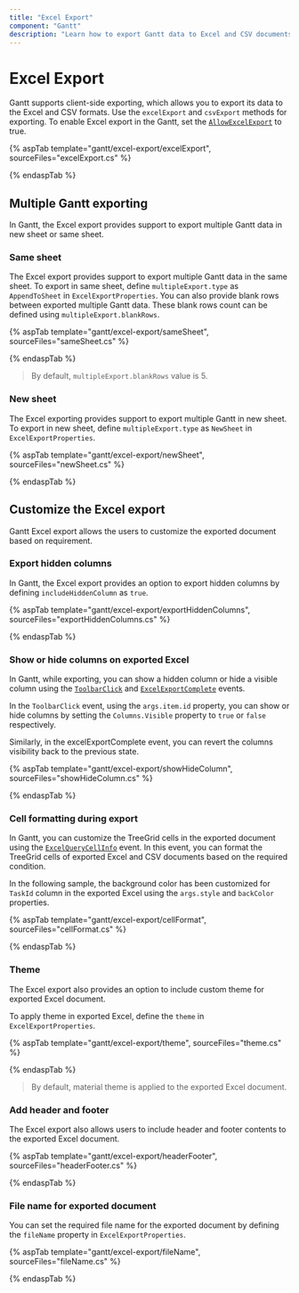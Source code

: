 ```yaml
---
title: "Excel Export"
component: "Gantt"
description: "Learn how to export Gantt data to Excel and CSV documents in the Essential JS 2 Gantt control."
---
```


# Excel Export

Gantt supports client-side exporting, which allows you to export its data to the Excel and CSV formats. Use the `excelExport` and `csvExport` methods for exporting. To enable Excel export in the Gantt, set the [`AllowExcelExport`](https://help.syncfusion.com/cr/cref_files/aspnetcore-js2/Syncfusion.EJ2~Syncfusion.EJ2.Gantt.Gantt~AllowExcelExport.html) to true.

{% aspTab template="gantt/excel-export/excelExport", sourceFiles="excelExport.cs" %}

{% endaspTab %}

## Multiple Gantt exporting

In Gantt, the Excel export provides support to export multiple Gantt data in new sheet or same sheet.

### Same sheet

The Excel export provides support to export multiple Gantt data in the same sheet. To export in same sheet, define `multipleExport.type` as `AppendToSheet` in `ExcelExportProperties`. You can also provide blank rows between exported multiple Gantt data. These blank rows count can be defined using `multipleExport.blankRows`.

{% aspTab template="gantt/excel-export/sameSheet", sourceFiles="sameSheet.cs" %}

{% endaspTab %}

>By default, `multipleExport.blankRows` value is 5.

### New sheet

The Excel exporting provides support to export multiple Gantt in new sheet. To export in new sheet, define `multipleExport.type` as `NewSheet` in `ExcelExportProperties`.

{% aspTab template="gantt/excel-export/newSheet", sourceFiles="newSheet.cs" %}

{% endaspTab %}

## Customize the Excel export

Gantt Excel export allows the users to customize the exported document based on requirement.

### Export hidden columns

In Gantt, the Excel export provides an option to export hidden columns by defining `includeHiddenColumn` as `true`.

{% aspTab template="gantt/excel-export/exportHiddenColumns", sourceFiles="exportHiddenColumns.cs" %}

{% endaspTab %}

### Show or hide columns on exported Excel

In Gantt, while exporting, you can show a hidden column or hide a visible column using the [`ToolbarClick`](https://help.syncfusion.com/cr/cref_files/aspnetcore-js2/Syncfusion.EJ2~Syncfusion.EJ2.Gantt.Gantt~ToolbarClick.html) and [`ExcelExportComplete`](https://help.syncfusion.com/cr/cref_files/aspnetcore-js2/Syncfusion.EJ2~Syncfusion.EJ2.Gantt.Gantt~ExcelExportComplete.html) events.

In the `ToolbarClick` event, using the `args.item.id` property, you can show or hide columns by setting the `Columns.Visible` property to `true` or `false` respectively.

Similarly, in the excelExportComplete event, you can revert the columns visibility back to the previous state.

{% aspTab template="gantt/excel-export/showHideColumn", sourceFiles="showHideColumn.cs" %}

{% endaspTab %}

### Cell formatting during export

In Gantt, you can customize the TreeGrid cells in the exported document using the [`ExcelQueryCellInfo`](https://help.syncfusion.com/cr/cref_files/aspnetcore-js2/Syncfusion.EJ2~Syncfusion.EJ2.Gantt.Gantt~ExcelQueryCellInfo.html) event. In this event, you can format the TreeGrid cells of exported Excel and CSV documents based on the required condition.

In the following sample, the background color has been customized for `TaskId` column in the exported Excel using the `args.style` and `backColor` properties.

{% aspTab template="gantt/excel-export/cellFormat", sourceFiles="cellFormat.cs" %}

{% endaspTab %}

### Theme

The Excel export also provides an option to include custom theme for exported Excel document.

To apply theme in exported Excel, define the `theme` in `ExcelExportProperties`.

{% aspTab template="gantt/excel-export/theme", sourceFiles="theme.cs" %}

{% endaspTab %}

> By default, material theme is applied to the exported Excel document.

### Add header and footer

The Excel export also allows users to include header and footer contents to the exported Excel document.

{% aspTab template="gantt/excel-export/headerFooter", sourceFiles="headerFooter.cs" %}

{% endaspTab %}

### File name for exported document

You can set the required file name for the exported document by defining the `fileName` property in `ExcelExportProperties`.

{% aspTab template="gantt/excel-export/fileName", sourceFiles="fileName.cs" %}

{% endaspTab %}
